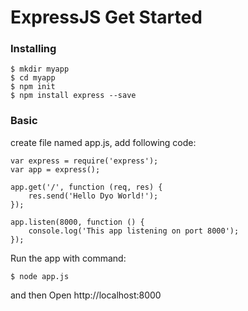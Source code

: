 # ExpressJS Get Started

### Installing

	$ mkdir myapp
	$ cd myapp
	$ npm init
	$ npm install express --save

### Basic

create file named app.js, add following code:

	var express = require('express');
	var app = express();

	app.get('/', function (req, res) {
		res.send('Hello Dyo World!');
	});

	app.listen(8000, function () {
		console.log('This app listening on port 8000');
	});

Run the app with command:

	$ node app.js

and then Open http://localhost:8000	